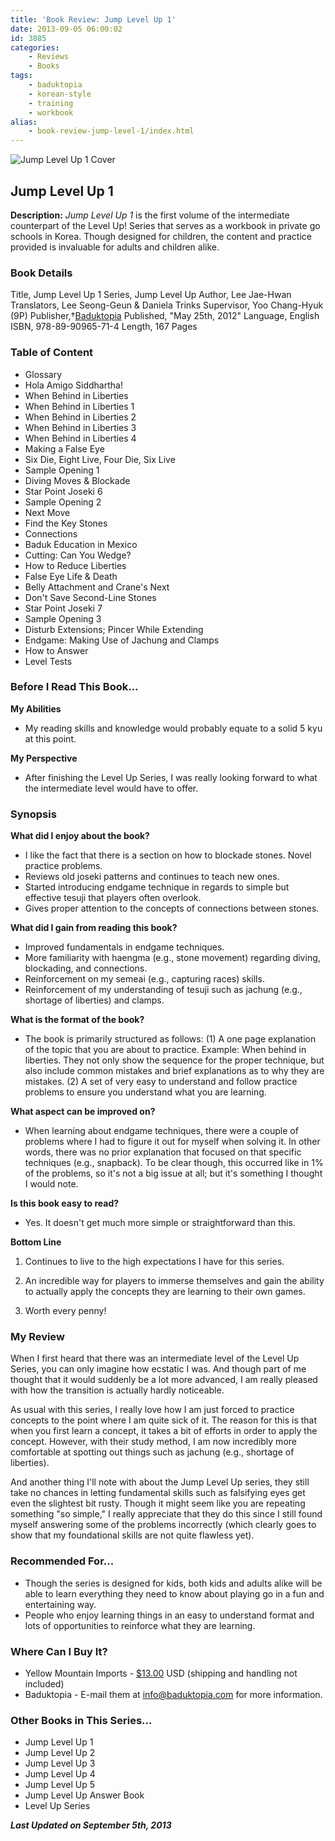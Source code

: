 ```yaml
---
title: 'Book Review: Jump Level Up 1'
date: 2013-09-05 06:00:02
id: 3885
categories:
	- Reviews
	- Books
tags:
	- baduktopia
	- korean-style
	- training
	- workbook
alias:
	- book-review-jump-level-1/index.html
---
```


![Jump Level Up 1 Cover](/images/2013/08/jumplevelup1cover.jpg)

## Jump Level Up 1

**Description:** _Jump Level Up 1_ is the first volume of the intermediate counterpart of the Level Up! Series that serves as a workbook in private go schools in Korea. Though designed for children, the content and practice provided is invaluable for adults and children alike.

<!--more-->

### Book Details

Title, Jump Level Up 1
Series, Jump Level Up
Author, Lee Jae-Hwan
Translators, Lee Seong-Geun &amp; Daniela Trinks
Supervisor, Yoo Chang-Hyuk (9P)
Publisher,†[Baduktopia](http://www.baduktopia.com)
Published, "May 25th, 2012"
Language, English
ISBN, 978-89-90965-71-4
Length, 167 Pages

### Table of Content

*   Glossary
*   Hola Amigo Siddhartha!
*   When Behind in Liberties
*   When Behind in Liberties 1
*   When Behind in Liberties 2
*   When Behind in Liberties 3
*   When Behind in Liberties 4
*   Making a False Eye
*   Six Die, Eight Live, Four Die, Six Live
*   Sample Opening 1
*   Diving Moves &amp; Blockade
*   Star Point Joseki 6
*   Sample Opening 2
*   Next Move
*   Find the Key Stones
*   Connections
*   Baduk Education in Mexico
*   Cutting: Can You Wedge?
*   How to Reduce Liberties
*   False Eye Life &amp; Death
*   Belly Attachment and Crane's Next
*   Don't Save Second-Line Stones
*   Star Point Joseki 7
*   Sample Opening 3
*   Disturb Extensions; Pincer While Extending
*   Endgame: Making Use of Jachung and Clamps
*   How to Answer
*   Level Tests

### Before I Read This Book...

**My Abilities**

*   My reading skills and knowledge would probably equate to a solid 5 kyu at this point.

**My Perspective**

*   After finishing the Level Up Series, I was really looking forward to what the intermediate level would have to offer.

### Synopsis

**What did I enjoy about the book?**

*   I like the fact that there is a section on how to blockade stones. Novel practice problems.
*   Reviews old joseki patterns and continues to teach new ones.
*   Started introducing endgame technique in regards to simple but effective tesuji that players often overlook.
*   Gives proper attention to the concepts of connections between stones.

**What did I gain from reading this book?**

*   Improved fundamentals in endgame techniques.
*   More familiarity with haengma (e.g., stone movement) regarding diving, blockading, and connections.
*   Reinforcement on my semeai (e.g., capturing races) skills.
*   Reinforcement of my understanding of tesuji such as jachung (e.g., shortage of liberties) and clamps.

**What is the format of the book?**

*   The book is primarily structured as follows: (1) A one page explanation of the topic that you are about to practice. Example: When behind in liberties. They not only show the sequence for the proper technique, but also include common mistakes and brief explanations as to why they are mistakes. (2) A set of very easy to understand and follow practice problems to ensure you understand what you are learning.

**What aspect can be improved on?**

*   When learning about endgame techniques, there were a couple of problems where I had to figure it out for myself when solving it. In other words, there was no prior explanation that focused on that specific techniques (e.g., snapback). To be clear though, this occurred like in 1% of the problems, so it's not a big issue at all; but it's something I thought I would note.

**Is this book easy to read?**

*   Yes. It doesn't get much more simple or straightforward than this.

**Bottom Line**

1.  Continues to live to the high expectations I have for this series.

2.  An incredible way for players to immerse themselves and gain the ability to actually apply the concepts they are learning to their own games.

3.  Worth every penny!

### My Review

When I first heard that there was an intermediate level of the Level Up Series, you can only imagine how ecstatic I was. And though part of me thought that it would suddenly be a lot more advanced, I am really pleased with how the transition is actually hardly noticeable.

As usual with this series, I really love how I am just forced to practice concepts to the point where I am quite sick of it. The reason for this is that when you first learn a concept, it takes a bit of efforts in order to apply the concept. However, with their study method, I am now incredibly more comfortable at spotting out things such as jachung (e.g., shortage of liberties).

And another thing I'll note with about the Jump Level Up series, they still take no chances in letting fundamental skills such as falsifying eyes get even the slightest bit rusty. Though it might seem like you are repeating something "so simple," I really appreciate that they do this since I still found myself answering some of the problems incorrectly (which clearly goes to show that my foundational skills are not quite flawless yet).



### Recommended For...

*   Though the series is designed for kids, both kids and adults alike will be able to learn everything they need to know about playing go in a fun and entertaining way.
*   People who enjoy learning things in an easy to understand format and lots of opportunities to reinforce what they are learning.


### Where Can I Buy It?

*   Yellow Mountain Imports - [$13.00](http://www.ymimports.com/p-2058-jump-level-up-1-10-8-kyu.aspx "Yellow Mountain Imports Purchase Link") USD (shipping and handling not included)
*   Baduktopia - E-mail them at info@baduktopia.com for more information.

### Other Books in This Series...

*   Jump Level Up 1
*   Jump Level Up 2
*   Jump Level Up 3
*   Jump Level Up 4
*   Jump Level Up 5
*   Jump Level Up Answer Book
*   Level Up Series

_**Last Updated on September 5th, 2013**_
